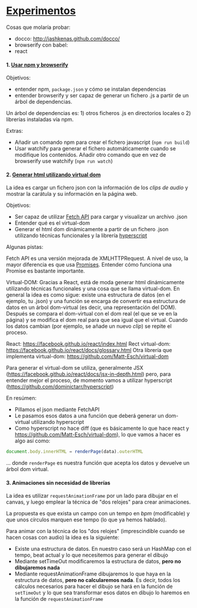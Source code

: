 # [Experimentos](http://mi-mina.github.io/experimento/)

Cosas que molaría probar:

- docco: http://jashkenas.github.com/docco/
- browserify con babel:
- react


#### 1. [Usar npm y browserify](http://mi-mina.github.io/experimento/01/index-01.html)

Objetivos:

- entender npm, `package.json` y cómo se instalan dependencias
- entender browserify y ser capaz de generar un fichero .js a partir de un árbol de dependencias.

Un árbol de dependencias es: 1) otros ficheros .js en directorios locales o 2) librerías instaladas vía npm.

Extras:

- Añadir un comando npm para crear el fichero javascript (`npm run build`)
- Usar watchify para generar el fichero automáticamente cuando se modifique los contenidos. Añadir otro comando que en vez de browserify use watchify (`npm run watch`)

#### 2. [Generar html utilizando virtual dom](http://mi-mina.github.io/experimento/02/index-02.html)

La idea es cargar un fichero json con la información de los _clips de audio_ y mostrar la carátula y su información en la página web.

Objetivos:

 - Ser capaz de utilizar [Fetch API](https://developer.mozilla.org/en/docs/Web/API/Fetch_API) para cargar y visualizar un archivo .json
 - Entender qué es el virtual-dom
 - Generar el html dom dinámicamente a partir de un fichero .json utilizando técnicas funcionales y la librería [hyperscript](https://www.npmjs.com/package/hyperscript)

Algunas pistas:

Fetch API es una versión mejorada de XMLHTTPRequest. A nivel de uso, la mayor diferencia es que usa [Promises](https://developer.mozilla.org/en/docs/Web/JavaScript/Reference/Global_Objects/Promise). Entender cómo funciona una Promise es bastante importante.

Virtual-DOM: Gracias a React, está de moda generar html dinámicamente utilizando técnicas funcionales y una cosa que se llama virtual-dom. En general la idea es como sigue: existe una estructura de datos (en el ejemplo, tu .json) y una función se encarga de convertir esa estructura de datos en un árbol dom-virtual (es decir, una representación del DOM). Después se compara el dom-virtual con el dom real (el que se ve en la página) y se modifica el dom real para que sea igual que el virtual. Cuando los datos cambian (por ejemplo, se añade un nuevo _clip_) se repite el proceso.

React: https://facebook.github.io/react/index.html
Rect virtual-dom: https://facebook.github.io/react/docs/glossary.html
Otra librería que implementa virtual-dom: https://github.com/Matt-Esch/virtual-dom

Para generar el virtual-dom se utiliza, generalmente JSX (https://facebook.github.io/react/docs/jsx-in-depth.html) pero, para entender mejor el proceso, de momento vamos a utilizar hyperscript (https://github.com/dominictarr/hyperscript)

En resúmen:

- Pillamos el json mediante FetchAPI
- Le pasamos esos datos a una función que deberá generar un dom-virtual utilizando hyperscript
- Como hyperscript no hace diff (que es básicamente lo que hace react y https://github.com/Matt-Esch/virtual-dom), lo que vamos a hacer es algo así como:


```js
document.body.innerHTML = renderPage(data).outerHTML
```

... donde `renderPage` es nuestra función que acepta los datos y devuelve un árbol dom virtual.



#### 3. Animaciones sin necesidad de librerías

La idea es utilizar `requestAnimationFrame` por un lado para dibujar en el canvas, y luego emplear la técnica de "dos relojes" para crear animaciones.

La propuesta es que exista un campo con un tempo en _bpm_ (modificable) y que unos círculos marquen ese tempo (lo que ya hemos hablado).

Para animar con la técnica de los "dos relojes" (imprescindible cuando se hacen cosas con audio) la idea es la siguiente:

- Existe una estructura de datos. En nuestro caso será un HashMap con el tempo, beat actual y lo que necesitemos para generar el dibujo
- Mediante setTimeOut modificaremos la estructura de datos, __pero no dibujaremos nada__
- Mediante requestAnimationFrame dibujaremos lo que haya en la estructura de datos, __pero no calcularemos nada__. Es decir, todos los cálculos necesarios para hacer el dibujo se hará en la función de `setTimeOut` y lo que sea transformar esos datos en dibujo lo haremos en la función de `requestAnimationFrame`
